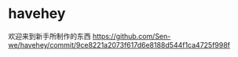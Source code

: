 # havehey
欢迎来到新手所制作的东西
https://github.com/Sen-we/havehey/commit/9ce8221a2073f617d6e8188d544f1ca4725f998f

